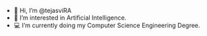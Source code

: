 - 👋 Hi, I’m @tejasviRA
- 👀 I’m interested in Artificial Intelligence. 
- 💻 I’m currently doing my Computer Science Engineering Degree.

<!---
tejasviRA/tejasviRA is a ✨ special ✨ repository because its `README.md` (this file) appears on your GitHub profile.
You can click the Preview link to take a look at your changes.
--->
